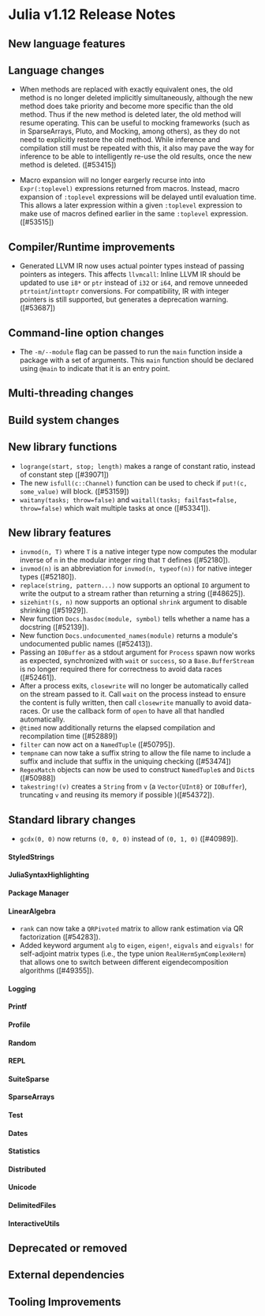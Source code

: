 Julia v1.12 Release Notes
========================

New language features
---------------------

Language changes
----------------

 - When methods are replaced with exactly equivalent ones, the old method is no
   longer deleted implicitly simultaneously, although the new method does take
   priority and become more specific than the old method. Thus if the new
   method is deleted later, the old method will resume operating. This can be
   useful to mocking frameworks (such as in SparseArrays, Pluto, and Mocking,
   among others), as they do not need to explicitly restore the old method.
   While inference and compilation still must be repeated with this, it also
   may pave the way for inference to be able to intelligently re-use the old
   results, once the new method is deleted. ([#53415])

 - Macro expansion will no longer eargerly recurse into into `Expr(:toplevel)`
   expressions returned from macros. Instead, macro expansion of `:toplevel`
   expressions will be delayed until evaluation time. This allows a later
   expression within a given `:toplevel` expression to make use of macros
   defined earlier in the same `:toplevel` expression. ([#53515])

Compiler/Runtime improvements
-----------------------------

- Generated LLVM IR now uses actual pointer types instead of passing pointers as integers.
  This affects `llvmcall`: Inline LLVM IR should be updated to use `i8*` or `ptr` instead of
  `i32` or `i64`, and remove unneeded `ptrtoint`/`inttoptr` conversions. For compatibility,
  IR with integer pointers is still supported, but generates a deprecation warning. ([#53687])

Command-line option changes
---------------------------

* The `-m/--module` flag can be passed to run the `main` function inside a package with a set of arguments.
  This `main` function should be declared using `@main` to indicate that it is an entry point.

Multi-threading changes
-----------------------

Build system changes
--------------------

New library functions
---------------------

* `logrange(start, stop; length)` makes a range of constant ratio, instead of constant step ([#39071])
* The new `isfull(c::Channel)` function can be used to check if `put!(c, some_value)` will block. ([#53159])
* `waitany(tasks; throw=false)` and `waitall(tasks; failfast=false, throw=false)` which wait multiple tasks at once ([#53341]).

New library features
--------------------

* `invmod(n, T)` where `T` is a native integer type now computes the modular inverse of `n` in the modular integer ring that `T` defines ([#52180]).
* `invmod(n)` is an abbreviation for `invmod(n, typeof(n))` for native integer types ([#52180]).
* `replace(string, pattern...)` now supports an optional `IO` argument to
  write the output to a stream rather than returning a string ([#48625]).
* `sizehint!(s, n)` now supports an optional `shrink` argument to disable shrinking ([#51929]).
* New function `Docs.hasdoc(module, symbol)` tells whether a name has a docstring ([#52139]).
* New function `Docs.undocumented_names(module)` returns a module's undocumented public names ([#52413]).
* Passing an `IOBuffer` as a stdout argument for `Process` spawn now works as
  expected, synchronized with `wait` or `success`, so a `Base.BufferStream` is
  no longer required there for correctness to avoid data races ([#52461]).
* After a process exits, `closewrite` will no longer be automatically called on
  the stream passed to it. Call `wait` on the process instead to ensure the
  content is fully written, then call `closewrite` manually to avoid
  data-races. Or use the callback form of `open` to have all that handled
  automatically.
* `@timed` now additionally returns the elapsed compilation and recompilation time ([#52889])
* `filter` can now act on a `NamedTuple` ([#50795]).
* `tempname` can now take a suffix string to allow the file name to include a suffix and include that suffix in
  the uniquing checking ([#53474])
* `RegexMatch` objects can now be used to construct `NamedTuple`s and `Dict`s ([#50988])
* `takestring!(v)` creates a `String` from `v` (a `Vector{UInt8}` or `IOBuffer`), truncating `v` and reusing its memory if possible )([#54372]).

Standard library changes
------------------------

* `gcdx(0, 0)` now returns `(0, 0, 0)` instead of `(0, 1, 0)` ([#40989]).

#### StyledStrings

#### JuliaSyntaxHighlighting

#### Package Manager

#### LinearAlgebra

* `rank` can now take a `QRPivoted` matrix to allow rank estimation via QR factorization ([#54283]).
* Added keyword argument `alg` to `eigen`, `eigen!`, `eigvals` and `eigvals!` for self-adjoint
  matrix types (i.e., the type union `RealHermSymComplexHerm`) that allows one to switch
  between different eigendecomposition algorithms ([#49355]).

#### Logging

#### Printf

#### Profile

#### Random

#### REPL

#### SuiteSparse

#### SparseArrays

#### Test

#### Dates

#### Statistics

#### Distributed

#### Unicode

#### DelimitedFiles

#### InteractiveUtils

Deprecated or removed
---------------------

External dependencies
---------------------

Tooling Improvements
--------------------

<!--- generated by NEWS-update.jl: -->
